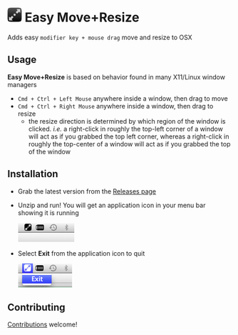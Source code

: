 # ![icon](easy-move-resize/Images.xcassets/AppIcon.appiconset/icon_32x32.png) Easy Move+Resize

Adds easy `modifier key + mouse drag` move and resize to OSX

## Usage
**Easy Move+Resize** is based on behavior found in many X11/Linux window managers
* `Cmd + Ctrl + Left Mouse` anywhere inside a window, then drag to move
* `Cmd + Ctrl + Right Mouse` anywhere inside a window, then drag to resize
    * the resize direction is determined by which region of the window is clicked.  *i.e.* a right-click in roughly the top-left corner of a window will act as if you grabbed the top left corner, whereas a right-click in roughly the top-center of a window will act as if you grabbed the top of the window

## Installation
* Grab the latest version from the [Releases page](https://github.com/dmarcotte/easy-move-resize/releases)
* Unzip and run!  You will get an application icon in your menu bar showing it is running

    ![Icon](asset-sources/doc-img/running-icon.png)

* Select **Exit** from the application icon to quit

    ![Icon Exit](asset-sources/doc-img/running-icon-exit.png)


## Contributing

[Contributions](contributing.md) welcome!
